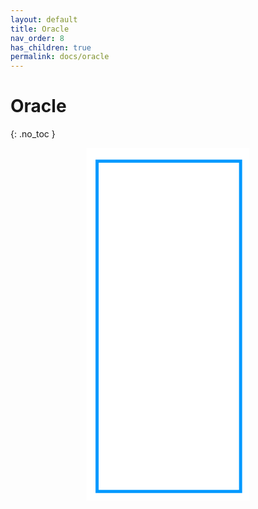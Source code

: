 ```yaml
---
layout: default
title: Oracle
nav_order: 8
has_children: true
permalink: docs/oracle
---
```


# Oracle
{: .no_toc }


<svg xmlns="http://www.w3.org/2000/svg" xmlns:xlink="http://www.w3.org/1999/xlink" version="1.1" width="580" height="650" viewBox="0 0 1125 2436" xml:space="preserve">
<desc>Created with Fabric.js 3.5.0</desc>
<defs>
</defs>
<rect x="0" y="0" width="100%" height="100%" fill="#ffffff"/>
<g transform="matrix(12.077 0 0 50.6655 568.3096 1231.5626)" id="639816">
<path style="stroke: rgb(0,153,255); stroke-width: 5; stroke-dasharray: none; stroke-linecap: butt; stroke-dashoffset: 0; stroke-linejoin: miter; stroke-miterlimit: 4; is-custom-font: none; font-file-url: none; fill: none; fill-rule: nonzero; opacity: 1;" vector-effect="non-scaling-stroke" transform=" translate(-43.5, -25)" d="M 2.5 2.5 H 84.5 V 47.5 H 2.5 V 2.5 Z" stroke-linecap="round"/>
</g>
<g transform="matrix(1 0 0 1 562.5 1254.095)" style="" id="829489">
		
<path xml:space="preserve" font-family="Lato" font-size="63" font-style="normal" font-weight="normal" style="stroke: none; stroke-width: 1; stroke-dasharray: none; stroke-linecap: butt; stroke-dashoffset: 0; stroke-linejoin: miter; stroke-miterlimit: 4; is-custom-font: none; font-file-url: none; fill: rgb(0,0,0); fill-rule: nonzero; opacity: 1; white-space: pre;" d="M-154.05-21.19L-155.53-18.29Q-155.81-17.82-156.13-17.58Q-156.44-17.35-156.95-17.35L-156.95-17.35Q-157.48-17.35-158.19-17.88Q-158.90-18.42-159.99-19.06Q-161.07-19.71-162.60-20.25Q-164.13-20.78-166.30-20.78L-166.30-20.78Q-168.35-20.78-169.93-20.23Q-171.50-19.68-172.56-18.73Q-173.61-17.79-174.15-16.51Q-174.68-15.24-174.68-13.76L-174.68-13.76Q-174.68-11.87-173.75-10.62Q-172.82-9.38-171.30-8.50Q-169.77-7.61-167.83-6.97Q-165.89-6.32-163.86-5.63Q-161.83-4.94-159.89-4.07Q-157.96-3.20-156.43-1.88Q-154.90-0.56-153.97 1.36Q-153.04 3.28-153.04 6.09L-153.04 6.09Q-153.04 9.05-154.05 11.65Q-155.06 14.25-157.00 16.17Q-158.93 18.09-161.75 19.19Q-164.57 20.29-168.16 20.29L-168.16 20.29Q-172.54 20.29-176.15 18.70Q-179.75 17.11-182.31 14.40L-182.31 14.40L-180.54 11.51Q-180.29 11.16-179.93 10.92Q-179.57 10.69-179.12 10.69L-179.12 10.69Q-178.46 10.69-177.61 11.40Q-176.76 12.10-175.49 12.96Q-174.21 13.81-172.40 14.51Q-170.59 15.22-167.97 15.22L-167.97 15.22Q-165.80 15.22-164.10 14.62Q-162.40 14.03-161.22 12.94Q-160.04 11.85-159.41 10.34Q-158.78 8.83-158.78 6.97L-158.78 6.97Q-158.78 4.92-159.70 3.62Q-160.63 2.31-162.15 1.43Q-163.66 0.54-165.60-0.07Q-167.53-0.68-169.56-1.33Q-171.60-1.98-173.53-2.83Q-175.47-3.68-176.98-5.03Q-178.49-6.39-179.42-8.42Q-180.35-10.45-180.35-13.44L-180.35-13.44Q-180.35-15.84-179.42-18.07Q-178.49-20.31-176.73-22.04Q-174.97-23.77-172.37-24.81Q-169.77-25.85-166.40-25.85L-166.40-25.85Q-162.62-25.85-159.50-24.66Q-156.38-23.46-154.05-21.19L-154.05-21.19ZM-133.23-12.62L-133.23-12.62Q-129.73-12.62-126.91-11.46Q-124.09-10.29-122.13-8.15Q-120.16-6.01-119.10-2.97Q-118.05 0.07-118.05 3.82L-118.05 3.82Q-118.05 7.60-119.10 10.62Q-120.16 13.65-122.13 15.79Q-124.09 17.93-126.91 19.08Q-129.73 20.23-133.23 20.23L-133.23 20.23Q-136.73 20.23-139.54 19.08Q-142.36 17.93-144.35 15.79Q-146.33 13.65-147.40 10.62Q-148.47 7.60-148.47 3.82L-148.47 3.82Q-148.47 0.07-147.40-2.97Q-146.33-6.01-144.35-8.15Q-142.36-10.29-139.54-11.46Q-136.73-12.62-133.23-12.62ZM-133.23 15.85L-133.23 15.85Q-128.50 15.85-126.17 12.69Q-123.84 9.52-123.84 3.85L-123.84 3.85Q-123.84-1.85-126.17-5.03Q-128.50-8.21-133.23-8.21L-133.23-8.21Q-135.62-8.21-137.39-7.39Q-139.15-6.57-140.33-5.03Q-141.51-3.49-142.10-1.24Q-142.68 1.02-142.68 3.85L-142.68 3.85Q-142.68 6.69-142.10 8.92Q-141.51 11.16-140.33 12.69Q-139.15 14.22-137.39 15.03Q-135.62 15.85-133.23 15.85ZM-87.87-8.46L-89.35-6.45Q-89.60-6.10-89.85-5.91Q-90.11-5.72-90.58-5.72L-90.58-5.72Q-91.05-5.72-91.60-6.12Q-92.15-6.51-93.00-6.98Q-93.85-7.46-95.07-7.85Q-96.28-8.24-98.04-8.24L-98.04-8.24Q-100.37-8.24-102.17-7.41Q-103.97-6.57-105.18-5.00Q-106.39-3.42-107.01-1.19Q-107.62 1.05-107.62 3.82L-107.62 3.82Q-107.62 6.72-106.96 8.97Q-106.30 11.22-105.10 12.75Q-103.90 14.28-102.19 15.08Q-100.47 15.88-98.33 15.88L-98.33 15.88Q-96.28 15.88-94.96 15.40Q-93.63 14.91-92.75 14.31Q-91.87 13.71-91.30 13.22Q-90.74 12.73-90.17 12.73L-90.17 12.73Q-89.44 12.73-89.10 13.27L-89.10 13.27L-87.52 15.32Q-89.60 17.87-92.72 19.05Q-95.84 20.23-99.30 20.23L-99.30 20.23Q-102.30 20.23-104.86 19.13Q-107.43 18.03-109.32 15.93Q-111.21 13.84-112.30 10.78Q-113.38 7.73-113.38 3.82L-113.38 3.82Q-113.38 0.26-112.39-2.76Q-111.40-5.79-109.49-7.98Q-107.59-10.17-104.78-11.39Q-101.98-12.62-98.36-12.62L-98.36-12.62Q-95.02-12.62-92.44-11.54Q-89.85-10.45-87.87-8.46L-87.87-8.46ZM-81.51-26.61L-75.87-26.61L-75.87 0.70L-74.42 0.70Q-73.79 0.70-73.38 0.53Q-72.97 0.36-72.47-0.18L-72.47-0.18L-62.39-10.98Q-61.91-11.49-61.44-11.80Q-60.97-12.12-60.18-12.12L-60.18-12.12L-55.08-12.12L-66.83 0.39Q-67.27 0.92-67.69 1.33Q-68.12 1.74-68.65 2.06L-68.65 2.06Q-68.09 2.43-67.63 2.92Q-67.17 3.41-66.76 4.04L-66.76 4.04L-54.29 19.79L-59.33 19.79Q-60.02 19.79-60.51 19.52Q-61.00 19.26-61.44 18.69L-61.44 18.69L-71.93 5.62Q-72.40 4.95-72.87 4.75Q-73.35 4.54-74.29 4.54L-74.29 4.54L-75.87 4.54L-75.87 19.79L-81.51 19.79L-81.51-26.61ZM-37.94-12.62L-37.94-12.62Q-35.07-12.62-32.65-11.66Q-30.22-10.70-28.46-8.89Q-26.70-7.08-25.70-4.42Q-24.71-1.76-24.71 1.65L-24.71 1.65Q-24.71 2.97-24.99 3.41Q-25.28 3.85-26.07 3.85L-26.07 3.85L-47.30 3.85Q-47.23 6.88-46.48 9.11Q-45.72 11.35-44.40 12.85Q-43.08 14.34-41.25 15.08Q-39.42 15.82-37.15 15.82L-37.15 15.82Q-35.04 15.82-33.52 15.33Q-31.99 14.85-30.89 14.28Q-29.78 13.71-29.04 13.22Q-28.30 12.73-27.77 12.73L-27.77 12.73Q-27.07 12.73-26.70 13.27L-26.70 13.27L-25.12 15.32Q-26.16 16.58-27.61 17.51Q-29.06 18.44-30.71 19.03Q-32.37 19.63-34.13 19.93Q-35.89 20.23-37.63 20.23L-37.63 20.23Q-40.93 20.23-43.72 19.11Q-46.51 18.00-48.54 15.84Q-50.57 13.68-51.71 10.50Q-52.84 7.32-52.84 3.19L-52.84 3.19Q-52.84-0.15-51.82-3.05Q-50.79-5.94-48.87-8.07Q-46.95-10.20-44.18-11.41Q-41.41-12.62-37.94-12.62ZM-37.82-8.50L-37.82-8.50Q-41.88-8.50-44.21-6.15Q-46.54-3.80-47.11 0.36L-47.11 0.36L-29.75 0.36Q-29.75-1.60-30.29-3.22Q-30.82-4.84-31.86-6.02Q-32.90-7.20-34.40-7.85Q-35.89-8.50-37.82-8.50ZM-7.89 20.29L-7.89 20.29Q-11.67 20.29-13.70 18.18Q-15.73 16.07-15.73 12.10L-15.73 12.10L-15.73-7.43L-19.58-7.43Q-20.08-7.43-20.43-7.72Q-20.77-8.02-20.77-8.65L-20.77-8.65L-20.77-10.89L-15.54-11.55L-14.25-21.41Q-14.19-21.88-13.84-22.18Q-13.50-22.48-12.96-22.48L-12.96-22.48L-10.13-22.48L-10.13-11.49L-0.99-11.49L-0.99-7.43L-10.13-7.43L-10.13 11.73Q-10.13 13.74-9.15 14.72Q-8.17 15.70-6.63 15.70L-6.63 15.70Q-5.75 15.70-5.10 15.46Q-4.46 15.22-3.98 14.94Q-3.51 14.66-3.18 14.42Q-2.85 14.18-2.60 14.18L-2.60 14.18Q-2.16 14.18-1.81 14.72L-1.81 14.72L-0.17 17.40Q-1.62 18.75-3.67 19.52Q-5.72 20.29-7.89 20.29ZM4.11 16.33L4.11 16.33Q4.11 15.51 4.41 14.78Q4.71 14.06 5.23 13.52Q5.75 12.99 6.47 12.67Q7.20 12.36 8.02 12.36L8.02 12.36Q8.84 12.36 9.56 12.67Q10.29 12.99 10.82 13.52Q11.36 14.06 11.66 14.78Q11.95 15.51 11.95 16.33L11.95 16.33Q11.95 17.18 11.66 17.89Q11.36 18.59 10.82 19.13Q10.29 19.66 9.56 19.96Q8.84 20.26 8.02 20.26L8.02 20.26Q7.20 20.26 6.47 19.96Q5.75 19.66 5.23 19.13Q4.71 18.59 4.41 17.89Q4.11 17.18 4.11 16.33ZM31.93-12.62L31.93-12.62Q34.79-12.62 37.22-11.66Q39.64-10.70 41.41-8.89Q43.17-7.08 44.16-4.42Q45.16-1.76 45.16 1.65L45.16 1.65Q45.16 2.97 44.87 3.41Q44.59 3.85 43.80 3.85L43.80 3.85L22.57 3.85Q22.63 6.88 23.39 9.11Q24.15 11.35 25.47 12.85Q26.79 14.34 28.62 15.08Q30.45 15.82 32.71 15.82L32.71 15.82Q34.82 15.82 36.35 15.33Q37.88 14.85 38.98 14.28Q40.08 13.71 40.82 13.22Q41.56 12.73 42.10 12.73L42.10 12.73Q42.79 12.73 43.17 13.27L43.17 13.27L44.75 15.32Q43.71 16.58 42.26 17.51Q40.81 18.44 39.15 19.03Q37.50 19.63 35.74 19.93Q33.97 20.23 32.24 20.23L32.24 20.23Q28.93 20.23 26.15 19.11Q23.36 18.00 21.33 15.84Q19.29 13.68 18.16 10.50Q17.03 7.32 17.03 3.19L17.03 3.19Q17.03-0.15 18.05-3.05Q19.07-5.94 21.00-8.07Q22.92-10.20 25.69-11.41Q28.46-12.62 31.93-12.62ZM32.05-8.50L32.05-8.50Q27.99-8.50 25.66-6.15Q23.33-3.80 22.76 0.36L22.76 0.36L40.12 0.36Q40.12-1.60 39.58-3.22Q39.04-4.84 38.01-6.02Q36.97-7.20 35.47-7.85Q33.97-8.50 32.05-8.50ZM75.74-0.62L75.74 19.79L73.25 19.79Q72.43 19.79 71.93 19.54Q71.43 19.29 71.27 18.47L71.27 18.47L70.64 15.51Q69.38 16.64 68.18 17.54Q66.99 18.44 65.66 19.05Q64.34 19.66 62.84 19.98Q61.35 20.29 59.52 20.29L59.52 20.29Q57.66 20.29 56.04 19.78Q54.42 19.26 53.22 18.22Q52.02 17.18 51.31 15.59Q50.61 13.99 50.61 11.82L50.61 11.82Q50.61 9.93 51.64 8.18Q52.68 6.43 55.00 5.08Q57.31 3.73 61.06 2.86Q64.81 1.99 70.23 1.87L70.23 1.87L70.23-0.62Q70.23-4.34 68.64-6.24Q67.05-8.15 63.93-8.15L63.93-8.15Q61.88-8.15 60.48-7.63Q59.08-7.11 58.05-6.46Q57.03-5.82 56.29-5.30Q55.55-4.78 54.83-4.78L54.83-4.78Q54.26-4.78 53.83-5.08Q53.41-5.38 53.16-5.82L53.16-5.82L52.15-7.61Q54.79-10.17 57.85-11.43Q60.91-12.69 64.62-12.69L64.62-12.69Q67.30-12.69 69.38-11.80Q71.46-10.92 72.88-9.35Q74.29-7.77 75.02-5.54Q75.74-3.30 75.74-0.62L75.74-0.62ZM61.19 16.36L61.19 16.36Q62.67 16.36 63.90 16.06Q65.13 15.76 66.21 15.21Q67.30 14.66 68.29 13.87Q69.28 13.08 70.23 12.07L70.23 12.07L70.23 5.43Q66.36 5.55 63.65 6.04Q60.94 6.53 59.24 7.32Q57.54 8.10 56.76 9.18Q55.99 10.25 55.99 11.57L55.99 11.57Q55.99 12.83 56.40 13.74Q56.81 14.66 57.50 15.24Q58.20 15.82 59.14 16.09Q60.09 16.36 61.19 16.36ZM89.85 19.79L84.25 19.79L84.25-12.12L87.46-12.12Q88.37-12.12 88.72-11.77Q89.07-11.43 89.19-10.58L89.19-10.58L89.57-5.60Q91.21-8.94 93.62-10.81Q96.03-12.69 99.27-12.69L99.27-12.69Q100.60-12.69 101.67-12.39Q102.74-12.09 103.65-11.55L103.65-11.55L102.93-7.36Q102.71-6.57 101.95-6.57L101.95-6.57Q101.51-6.57 100.60-6.87Q99.68-7.17 98.04-7.17L98.04-7.17Q95.11-7.17 93.15-5.47Q91.18-3.77 89.85-0.53L89.85-0.53L89.85 19.79ZM119.31 20.29L119.31 20.29Q115.53 20.29 113.49 18.18Q111.46 16.07 111.46 12.10L111.46 12.10L111.46-7.43L107.62-7.43Q107.12-7.43 106.77-7.72Q106.42-8.02 106.42-8.65L106.42-8.65L106.42-10.89L111.65-11.55L112.94-21.41Q113.01-21.88 113.35-22.18Q113.70-22.48 114.24-22.48L114.24-22.48L117.07-22.48L117.07-11.49L126.21-11.49L126.21-7.43L117.07-7.43L117.07 11.73Q117.07 13.74 118.05 14.72Q119.02 15.70 120.57 15.70L120.57 15.70Q121.45 15.70 122.09 15.46Q122.74 15.22 123.21 14.94Q123.69 14.66 124.02 14.42Q124.35 14.18 124.60 14.18L124.60 14.18Q125.04 14.18 125.39 14.72L125.39 14.72L127.02 17.40Q125.58 18.75 123.53 19.52Q121.48 20.29 119.31 20.29ZM138.74 19.79L133.14 19.79L133.14-26.61L138.74-26.61L138.74-7.83Q140.79-10.01 143.28-11.32Q145.77-12.62 149.01-12.62L149.01-12.62Q151.63-12.62 153.63-11.76Q155.63-10.89 156.96-9.30Q158.30-7.71 159.00-5.47Q159.69-3.24 159.69-0.53L159.69-0.53L159.69 19.79L154.08 19.79L154.08-0.53Q154.08-4.15 152.43-6.15Q150.78-8.15 147.37-8.15L147.37-8.15Q144.88-8.15 142.73-6.95Q140.57-5.76 138.74-3.71L138.74-3.71L138.74 19.79Z"/></g>
</svg>
